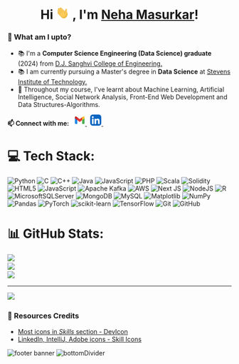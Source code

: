 <h1 align="center">Hi <img src="https://raw.githubusercontent.com/ABSphreak/ABSphreak/master/gifs/Hi.gif" width="30px"> , I'm <a href="https://www.datascienceportfol.io/myliemudaliyar" >Neha Masurkar</a>!</h1>

<!-- Brief Description -->
### 📃 What am I upto?


- 📚 I'm a **Computer Science Engineering (Data Science) graduate** (2024) from [D.J. Sanghvi College of Engineering.](https://www.djsce.ac.in/)
- 📚 I am currently pursuing a Master's degree in **Data Science** at [Stevens Institute of Technology.](https://www.stevens.edu/)
- 🌱 Throughout my course, I've learnt about Machine Learning, Artificial Intelligence, Social Network Analysis, Front-End Web Development and Data Structures-Algorithms.

<!-- Contact -->
<!-- Contact -->
<p><strong>📫 Connect with me: </strong>&nbsp;
  <a href="mailto:nehasmasurkar@gmail.com">
    <img width="25" src="https://github.com/NehaMasurkarr/NehaMasurkarr/blob/main/icons8-gmail-48.png?raw=true" alt="Gmail"/>
  </a> &nbsp;
  <a href="https://www.linkedin.com/in/nehasitarammasurkar/">
    <img width="25" src="https://raw.githubusercontent.com/tandpfun/skill-icons/main/icons/LinkedIn.svg" alt="LinkedIn"/>
  </a> &nbsp;
</p>


# 💻 Tech Stack:
![Python](https://img.shields.io/badge/python-3670A0?style=for-the-badge&logo=python&logoColor=ffdd54) ![C](https://img.shields.io/badge/c-%2300599C.svg?style=for-the-badge&logo=c&logoColor=white) ![C++](https://img.shields.io/badge/c++-%2300599C.svg?style=for-the-badge&logo=c%2B%2B&logoColor=white) ![Java](https://img.shields.io/badge/java-%23ED8B00.svg?style=for-the-badge&logo=openjdk&logoColor=white) ![JavaScript](https://img.shields.io/badge/javascript-%23323330.svg?style=for-the-badge&logo=javascript&logoColor=%23F7DF1E) ![PHP](https://img.shields.io/badge/php-%23777BB4.svg?style=for-the-badge&logo=php&logoColor=white) ![Scala](https://img.shields.io/badge/scala-%23DC322F.svg?style=for-the-badge&logo=scala&logoColor=white) ![Solidity](https://img.shields.io/badge/Solidity-%23363636.svg?style=for-the-badge&logo=solidity&logoColor=white) ![HTML5](https://img.shields.io/badge/html5-%23E34F26.svg?style=for-the-badge&logo=html5&logoColor=white) ![JavaScript](https://img.shields.io/badge/javascript-%23323330.svg?style=for-the-badge&logo=javascript&logoColor=%23F7DF1E) ![Apache Kafka](https://img.shields.io/badge/Apache%20Kafka-000?style=for-the-badge&logo=apachekafka) ![AWS](https://img.shields.io/badge/AWS-%23FF9900.svg?style=for-the-badge&logo=amazon-aws&logoColor=white) ![Next JS](https://img.shields.io/badge/Next-black?style=for-the-badge&logo=next.js&logoColor=white) ![NodeJS](https://img.shields.io/badge/node.js-6DA55F?style=for-the-badge&logo=node.js&logoColor=white) ![R](https://img.shields.io/badge/r-%23276DC3.svg?style=for-the-badge&logo=r&logoColor=white) ![MicrosoftSQLServer](https://img.shields.io/badge/Microsoft%20SQL%20Server-CC2927?style=for-the-badge&logo=microsoft%20sql%20server&logoColor=white) ![MongoDB](https://img.shields.io/badge/MongoDB-%234ea94b.svg?style=for-the-badge&logo=mongodb&logoColor=white) ![MySQL](https://img.shields.io/badge/mysql-4479A1.svg?style=for-the-badge&logo=mysql&logoColor=white) ![Matplotlib](https://img.shields.io/badge/Matplotlib-%23ffffff.svg?style=for-the-badge&logo=Matplotlib&logoColor=black) ![NumPy](https://img.shields.io/badge/numpy-%23013243.svg?style=for-the-badge&logo=numpy&logoColor=white) ![Pandas](https://img.shields.io/badge/pandas-%23150458.svg?style=for-the-badge&logo=pandas&logoColor=white) ![PyTorch](https://img.shields.io/badge/PyTorch-%23EE4C2C.svg?style=for-the-badge&logo=PyTorch&logoColor=white) ![scikit-learn](https://img.shields.io/badge/scikit--learn-%23F7931E.svg?style=for-the-badge&logo=scikit-learn&logoColor=white) ![TensorFlow](https://img.shields.io/badge/TensorFlow-%23FF6F00.svg?style=for-the-badge&logo=TensorFlow&logoColor=white) ![Git](https://img.shields.io/badge/git-%23F05033.svg?style=for-the-badge&logo=git&logoColor=white) ![GitHub](https://img.shields.io/badge/github-%23121011.svg?style=for-the-badge&logo=github&logoColor=white)
# 📊 GitHub Stats:
![](https://github-readme-stats.vercel.app/api?username=NehaMasurkarr&theme=dark&hide_border=false&include_all_commits=false&count_private=false)<br/>
![](https://github-readme-streak-stats.herokuapp.com/?user=NehaMasurkarr&theme=dark&hide_border=false)<br/>
![](https://github-readme-stats.vercel.app/api/top-langs/?username=NehaMasurkarr&theme=dark&hide_border=false&include_all_commits=false&count_private=false&layout=compact)

---
[![](https://visitcount.itsvg.in/api?id=NehaMasurkarr&icon=0&color=0)](https://visitcount.itsvg.in)

### 🙏 Resources Credits 
- <a target="_blank" href="https://github.com/devicons/devicon">Most icons in <em>Skills</em> section - DevIcon</a> 
- <a target="_blank" href="https://github.com/tandpfun/skill-icons">LinkedIn, IntelliJ, Adobe icons - Skill Icons</a> 

<img src="assets/only-bg.gif" alt="footer banner">
<!-- Footer border -->
<img src="assets/line_divider_color.png" alt="bottomDivider">

